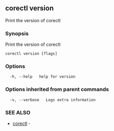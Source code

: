 ## corectl version

Print the version of corectl

### Synopsis

Print the version of corectl

```
corectl version [flags]
```

### Options

```
  -h, --help   help for version
```

### Options inherited from parent commands

```
  -v, --verbose   Logs extra information
```

### SEE ALSO

* [corectl](corectl.md)	 - 

